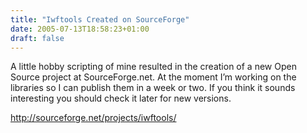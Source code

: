 ```yaml
---
title: "Iwftools Created on SourceForge"
date: 2005-07-13T18:58:23+01:00
draft: false
---
```


A little hobby scripting of mine resulted in the creation of a new Open Source project at SourceForge.net. At the moment I’m working on the libraries so I can publish them in a week or two. If you think it sounds interesting you should check it later for new versions.

http://sourceforge.net/projects/iwftools/

